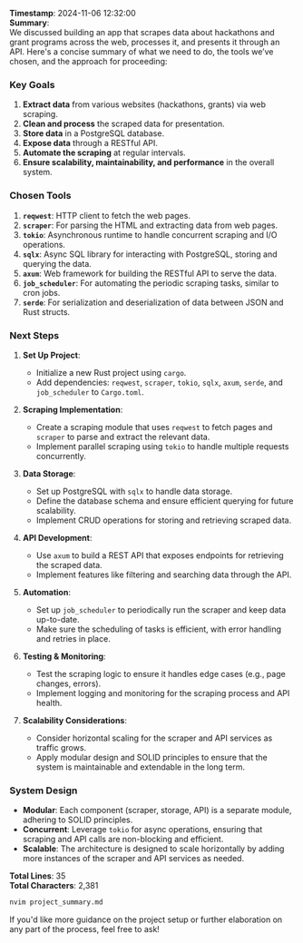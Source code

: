 **Timestamp**: 2024-11-06 12:32:00  
**Summary**:  
We discussed building an app that scrapes data about hackathons and grant programs across the web, processes it, and presents it through an API. Here's a concise summary of what we need to do, the tools we’ve chosen, and the approach for proceeding:

### **Key Goals**

1. **Extract data** from various websites (hackathons, grants) via web scraping.
2. **Clean and process** the scraped data for presentation.
3. **Store data** in a PostgreSQL database.
4. **Expose data** through a RESTful API.
5. **Automate the scraping** at regular intervals.
6. **Ensure scalability, maintainability, and performance** in the overall system.

### **Chosen Tools**

1. **`reqwest`**: HTTP client to fetch the web pages.
2. **`scraper`**: For parsing the HTML and extracting data from web pages.
3. **`tokio`**: Asynchronous runtime to handle concurrent scraping and I/O operations.
4. **`sqlx`**: Async SQL library for interacting with PostgreSQL, storing and querying the data.
5. **`axum`**: Web framework for building the RESTful API to serve the data.
6. **`job_scheduler`**: For automating the periodic scraping tasks, similar to cron jobs.
7. **`serde`**: For serialization and deserialization of data between JSON and Rust structs.

### **Next Steps**

1. **Set Up Project**:
   - Initialize a new Rust project using `cargo`.
   - Add dependencies: `reqwest`, `scraper`, `tokio`, `sqlx`, `axum`, `serde`, and `job_scheduler` to `Cargo.toml`.

2. **Scraping Implementation**:
   - Create a scraping module that uses `reqwest` to fetch pages and `scraper` to parse and extract the relevant data.
   - Implement parallel scraping using `tokio` to handle multiple requests concurrently.

3. **Data Storage**:
   - Set up PostgreSQL with `sqlx` to handle data storage.
   - Define the database schema and ensure efficient querying for future scalability.
   - Implement CRUD operations for storing and retrieving scraped data.

4. **API Development**:
   - Use `axum` to build a REST API that exposes endpoints for retrieving the scraped data.
   - Implement features like filtering and searching data through the API.

5. **Automation**:
   - Set up `job_scheduler` to periodically run the scraper and keep data up-to-date.
   - Make sure the scheduling of tasks is efficient, with error handling and retries in place.

6. **Testing & Monitoring**:
   - Test the scraping logic to ensure it handles edge cases (e.g., page changes, errors).
   - Implement logging and monitoring for the scraping process and API health.

7. **Scalability Considerations**:
   - Consider horizontal scaling for the scraper and API services as traffic grows.
   - Apply modular design and SOLID principles to ensure that the system is maintainable and extendable in the long term.

### **System Design**

- **Modular**: Each component (scraper, storage, API) is a separate module, adhering to SOLID principles.
- **Concurrent**: Leverage `tokio` for async operations, ensuring that scraping and API calls are non-blocking and efficient.
- **Scalable**: The architecture is designed to scale horizontally by adding more instances of the scraper and API services as needed.

**Total Lines**: 35  
**Total Characters**: 2,381  

```bash
nvim project_summary.md
```

If you'd like more guidance on the project setup or further elaboration on any part of the process, feel free to ask!
